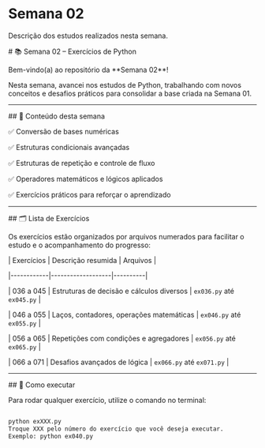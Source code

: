 # Semana 02

Descrição dos estudos realizados nesta semana.

\# 📚  Semana 02 – Exercícios de Python


Bem-vindo(a) ao repositório da \*\*Semana 02\*\*!  



Nesta semana, avancei nos estudos de Python, trabalhando com novos conceitos e desafios práticos para consolidar a base criada na Semana 01.



---



\## 📌 Conteúdo desta semana



✅ Conversão de bases numéricas  

✅ Estruturas condicionais avançadas  

✅ Estruturas de repetição e controle de fluxo  

✅ Operadores matemáticos e lógicos aplicados  

✅ Exercícios práticos para reforçar o aprendizado  



---



\## 🗂️ Lista de Exercícios



Os exercícios estão organizados por arquivos numerados para facilitar o estudo e o acompanhamento do progresso:



| Exercícios | Descrição resumida | Arquivos |

|------------|-------------------|----------|

| 036 a 045 | Estruturas de decisão e cálculos diversos | `ex036.py` até `ex045.py` |

| 046 a 055 | Laços, contadores, operações matemáticas | `ex046.py` até `ex055.py` |

| 056 a 065 | Repetições com condições e agregadores | `ex056.py` até `ex065.py` |

| 066 a 071 | Desafios avançados de lógica | `ex066.py` até `ex071.py` |



---

\## 🚀 Como executar


Para rodar qualquer exercício, utilize o comando no terminal:


```bash

python exXXX.py
Troque XXX pelo número do exercício que você deseja executar.
Exemplo: python ex040.py



